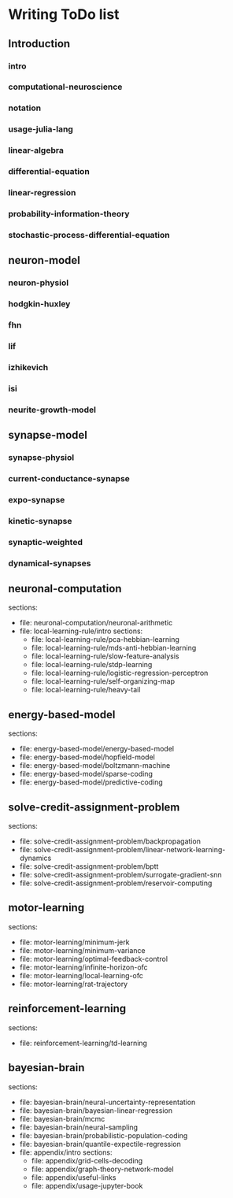 # Writing ToDo list
## Introduction
### intro
### computational-neuroscience
### notation
### usage-julia-lang
### linear-algebra
### differential-equation
### linear-regression
### probability-information-theory
### stochastic-process-differential-equation

## neuron-model
### neuron-physiol
### hodgkin-huxley
### fhn
### lif
### izhikevich
### isi
### neurite-growth-model

## synapse-model
### synapse-physiol
### current-conductance-synapse
### expo-synapse
### kinetic-synapse
### synaptic-weighted
### dynamical-synapses

## neuronal-computation
  sections:
  - file: neuronal-computation/neuronal-arithmetic
- file: local-learning-rule/intro
  sections:
  - file: local-learning-rule/pca-hebbian-learning
  - file: local-learning-rule/mds-anti-hebbian-learning
  - file: local-learning-rule/slow-feature-analysis
  - file: local-learning-rule/stdp-learning
  - file: local-learning-rule/logistic-regression-perceptron
  - file: local-learning-rule/self-organizing-map
  - file: local-learning-rule/heavy-tail

## energy-based-model
  sections:
  - file: energy-based-model/energy-based-model
  - file: energy-based-model/hopfield-model
  - file: energy-based-model/boltzmann-machine
  - file: energy-based-model/sparse-coding
  - file: energy-based-model/predictive-coding

## solve-credit-assignment-problem
  sections:
  - file: solve-credit-assignment-problem/backpropagation
  - file: solve-credit-assignment-problem/linear-network-learning-dynamics
  - file: solve-credit-assignment-problem/bptt
  - file: solve-credit-assignment-problem/surrogate-gradient-snn
  - file: solve-credit-assignment-problem/reservoir-computing

## motor-learning
  sections:
  - file: motor-learning/minimum-jerk
  - file: motor-learning/minimum-variance
  - file: motor-learning/optimal-feedback-control
  - file: motor-learning/infinite-horizon-ofc
  - file: motor-learning/local-learning-ofc
  - file: motor-learning/rat-trajectory
## reinforcement-learning
  sections:
  - file: reinforcement-learning/td-learning
## bayesian-brain
  sections:
  - file: bayesian-brain/neural-uncertainty-representation
  - file: bayesian-brain/bayesian-linear-regression
  - file: bayesian-brain/mcmc
  - file: bayesian-brain/neural-sampling
  - file: bayesian-brain/probabilistic-population-coding
  - file: bayesian-brain/quantile-expectile-regression
- file: appendix/intro
  sections:
  - file: appendix/grid-cells-decoding
  - file: appendix/graph-theory-network-model
  - file: appendix/useful-links
  - file: appendix/usage-jupyter-book

